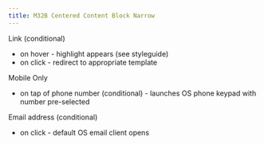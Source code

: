 ```yaml
---
title: M32B Centered Content Block Narrow
---
```


Link (conditional)

- on hover - highlight appears (see styleguide)
- on click - redirect to appropriate template	

Mobile Only

- on tap of phone number (conditional) - launches OS phone keypad with number pre-selected

Email address (conditional)

- on click - default OS email client opens
